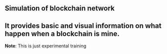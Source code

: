 ## Simulation of blockchain network

## It provides basic and visual information on what happen when a blockchain is mine.

**Note**: This is just experimental training
